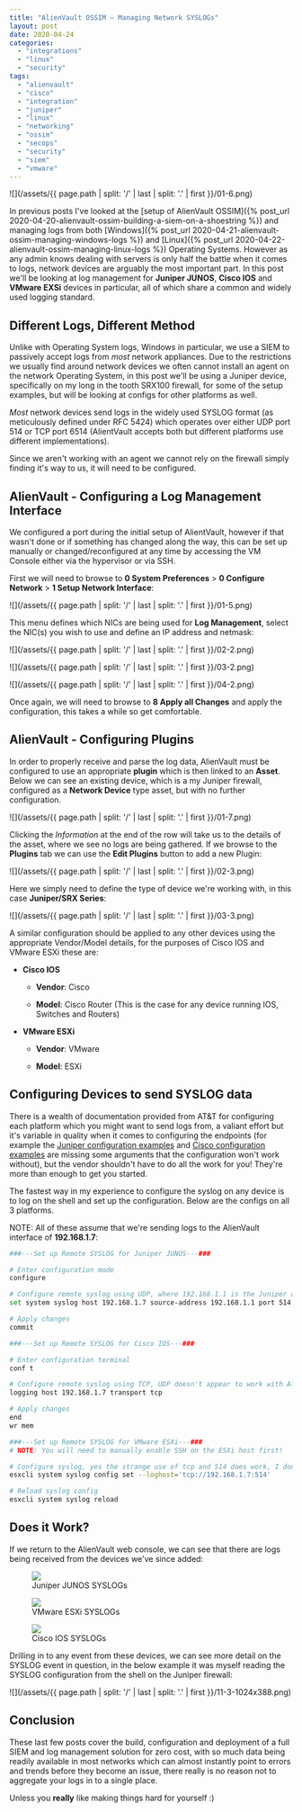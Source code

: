 ```yaml
---
title: "AlienVault OSSIM – Managing Network SYSLOGs"
layout: post
date: 2020-04-24
categories: 
  - "integrations"
  - "linux"
  - "security"
tags: 
  - "alienvault"
  - "cisco"
  - "integration"
  - "juniper"
  - "linux"
  - "networking"
  - "ossim"
  - "secops"
  - "security"
  - "siem"
  - "vmware"
---
```


![](/assets/{{ page.path | split: '/' | last | split: '.' | first }}/01-6.png)

In previous posts I've looked at the [setup of AlienVault OSSIM]({% post_url 2020-04-20-alienvault-ossim-building-a-siem-on-a-shoestring %}) and managing logs from both [Windows]({% post_url 2020-04-21-alienvault-ossim-managing-windows-logs %}) and [Linux]({% post_url 2020-04-22-alienvault-ossim-managing-linux-logs %}) Operating Systems. However as any admin knows dealing with servers is only half the battle when it comes to logs, network devices are arguably the most important part. In this post we'll be looking at log management for **Juniper JUNOS**, **Cisco IOS** and **VMware EXSi** devices in particular, all of which share a common and widely used logging standard.

## Different Logs, Different Method

Unlike with Operating System logs, Windows in particular, we use a SIEM to passively accept logs from _most_ network appliances. Due to the restrictions we usually find around network devices we often cannot install an agent on the network Operating System, in this post we'll be using a Juniper device, specifically on my long in the tooth SRX100 firewall, for some of the setup examples, but will be looking at configs for other platforms as well.

_Most_ network devices send logs in the widely used SYSLOG format (as meticulously defined under RFC 5424) which operates over either UDP port 514 or TCP port 6514 (AlientVault accepts both but different platforms use different implementations).

Since we aren't working with an agent we cannot rely on the firewall simply finding it's way to us, it will need to be configured.

## AlienVault - Configuring a Log Management Interface

We configured a port during the initial setup of AlientVault, however if that wasn't done or if something has changed along the way, this can be set up manually or changed/reconfigured at any time by accessing the VM Console either via the hypervisor or via SSH.

First we will need to browse to **0 System Preferences** > **0 Configure Network** > **1 Setup Network Interface**:

![](/assets/{{ page.path | split: '/' | last | split: '.' | first }}/01-5.png)

This menu defines which NICs are being used for **Log Management**, select the NIC(s) you wish to use and define an IP address and netmask:

![](/assets/{{ page.path | split: '/' | last | split: '.' | first }}/02-2.png)

![](/assets/{{ page.path | split: '/' | last | split: '.' | first }}/03-2.png)

![](/assets/{{ page.path | split: '/' | last | split: '.' | first }}/04-2.png)

Once again, we will need to browse to **8 Apply all Changes** and apply the configuration, this takes a while so get comfortable.

## AlienVault - Configuring Plugins

In order to properly receive and parse the log data, AlienVault must be configured to use an appropriate **plugin** which is then linked to an **Asset**. Below we can see an existing device, which is a my Juniper firewall, configured as a **Network Device** type asset, but with no further configuration.

![](/assets/{{ page.path | split: '/' | last | split: '.' | first }}/01-7.png)

Clicking the _Information_ at the end of the row will take us to the details of the asset, where we see no logs are being gathered. If we browse to the **Plugins** tab we can use the **Edit Plugins** button to add a new Plugin:

![](/assets/{{ page.path | split: '/' | last | split: '.' | first }}/02-3.png)

Here we simply need to define the type of device we're working with, in this case **Juniper/SRX Series**:

![](/assets/{{ page.path | split: '/' | last | split: '.' | first }}/03-3.png)

A similar configuration should be applied to any other devices using the appropriate Vendor/Model details, for the purposes of Cisco IOS and VMware ESXi these are:

- **Cisco IOS**
    - **Vendor**: Cisco
    
    - **Model**: Cisco Router (This is the case for any device running IOS, Switches and Routers)

- **VMware ESXi**
    - **Vendor**: VMware
    
    - **Model**: ESXi

## Configuring Devices to send SYSLOG data

There is a wealth of documentation provided from AT&T for configuring each platform which you might want to send logs from, a valiant effort but it's variable in quality when it comes to configuring the endpoints (for example the [Juniper configuration examples](https://cybersecurity.att.com/documentation/usm-appliance/supported-plugins/configuring-juniper-srx.htm) and [Cisco configuration examples](https://cybersecurity.att.com/documentation/usm-anywhere/supported-plugins/configuring-cisco-ios.htm) are missing some arguments that the configuration won't work without), but the vendor shouldn't have to do all the work for you! They're more than enough to get you started.

The fastest way in my experience to configure the syslog on any device is to log on the shell and set up the configuration. Below are the configs on all 3 platforms.

NOTE: All of these assume that we're sending logs to the AlienVault interface of **192.168.1.7**:

```bash
###---Set up Remote SYSLOG for Juniper JUNOS---###

# Enter configuration mode
configure

# Configure remote syslog using UDP, where 192.168.1.1 is the Juniper device
set system syslog host 192.168.1.7 source-address 192.168.1.1 port 514 any any

# Apply changes
commit
```

```bash
###---Set up Remote SYSLOG for Cisco IOS---###

# Enter configuration terminal
conf t

# Configure remote syslog using TCP, UDP doesn't appear to work with AlienVault
logging host 192.168.1.7 transport tcp

# Apply changes
end
wr mem
```

```bash
###---Set up Remote SYSLOG for VMware ESXi---###
# NOTE: You will need to manually enable SSH on the ESXi host first!

# Configure syslog, yes the strange use of tcp and 514 does work, I don't get it either
esxcli system syslog config set --loghost='tcp://192.168.1.7:514'

# Reload syslog config
esxcli system syslog reload
```

## Does it Work?

If we return to the AlienVault web console, we can see that there are logs being received from the devices we've since added:

<figure>
  <img src="/assets/{{ page.path | split: '/' | last | split: '.' | first }}/06-1.png">
  <figcaption>Juniper JUNOS SYSLOGs</figcaption>
</figure>

<figure>
  <img src="/assets/{{ page.path | split: '/' | last | split: '.' | first }}/05-3.png">
  <figcaption>VMware ESXi SYSLOGs</figcaption>
</figure>

<figure>
  <img src="/assets/{{ page.path | split: '/' | last | split: '.' | first }}/04-3.png">
  <figcaption>Cisco IOS SYSLOGs</figcaption>
</figure>

Drilling in to any event from these devices, we can see more detail on the SYSLOG event in question, in the below example it was myself reading the SYSLOG configuration from the shell on the Juniper firewall:

![](/assets/{{ page.path | split: '/' | last | split: '.' | first }}/11-3-1024x388.png)

## Conclusion

These last few posts cover the build, configuration and deployment of a full SIEM and log management solution for zero cost, with so much data being readily available in most networks which can almost instantly point to errors and trends before they become an issue, there really is no reason not to aggregate your logs in to a single place.

Unless you **really** like making things hard for yourself :)
